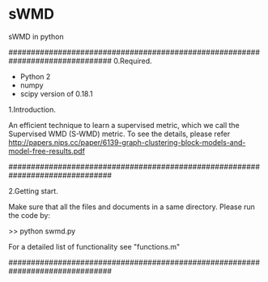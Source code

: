 # sWMD
sWMD in python

\###############################################################################
0.Required.

* Python 2
* numpy
* scipy version of 0.18.1


1.Introduction.

An efficient technique to learn a supervised metric, which we call the Supervised WMD (S-WMD) metric. To see the details, please refer http://papers.nips.cc/paper/6139-graph-clustering-block-models-and-model-free-results.pdf


\###############################################################################

2.Getting start.

Make sure that all the files and documents in a same directory. Please run the code by:

\>> python swmd.py

For a detailed list of functionality see "functions.m"

\###############################################################################
